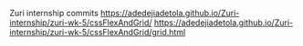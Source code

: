 Zuri internship commits
https://adedejiadetola.github.io/Zuri-internship/zuri-wk-5/cssFlexAndGrid/
https://adedejiadetola.github.io/Zuri-internship/zuri-wk-5/cssFlexAndGrid/grid.html
